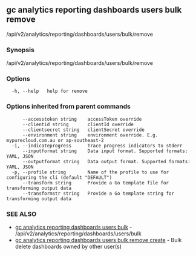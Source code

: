 ## gc analytics reporting dashboards users bulk remove

/api/v2/analytics/reporting/dashboards/users/bulk/remove

### Synopsis

/api/v2/analytics/reporting/dashboards/users/bulk/remove

### Options

```
  -h, --help   help for remove
```

### Options inherited from parent commands

```
      --accesstoken string    accessToken override
      --clientid string       clientId override
      --clientsecret string   clientSecret override
      --environment string    environment override. E.g. mypurecloud.com.au or ap-southeast-2
  -i, --indicateprogress      Trace progress indicators to stderr
      --inputformat string    Data input format. Supported formats: YAML, JSON
      --outputformat string   Data output format. Supported formats: YAML, JSON
  -p, --profile string        Name of the profile to use for configuring the cli (default "DEFAULT")
      --transform string      Provide a Go template file for transforming output data
      --transformstr string   Provide a Go template string for transforming output data
```

### SEE ALSO

* [gc analytics reporting dashboards users bulk](gc_analytics_reporting_dashboards_users_bulk.html)	 - /api/v2/analytics/reporting/dashboards/users/bulk
* [gc analytics reporting dashboards users bulk remove create](gc_analytics_reporting_dashboards_users_bulk_remove_create.html)	 - Bulk delete dashboards owned by other user(s)


